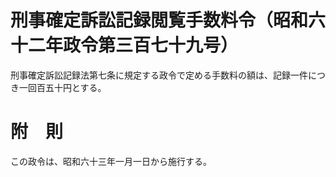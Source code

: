 # 刑事確定訴訟記録閲覧手数料令（昭和六十二年政令第三百七十九号）
刑事確定訴訟記録法第七条に規定する政令で定める手数料の額は、記録一件につき一回百五十円とする。
# 附　則
この政令は、昭和六十三年一月一日から施行する。
